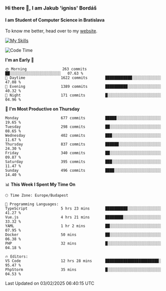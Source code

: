 ### Hi there 👋, I am Jakub 'igniss' Bordáš

#### I am Student of Computer Science in Bratislava
To know me better, head over to my [website](https://bordas.sk).

[![My Skills](https://skillicons.dev/icons?i=js,typescript,html,css,figma,svelte,vue,next,postgresql,nest,express,nodejs)](https://bordas.sk)


<!--START_SECTION:waka-->
![Code Time](http://img.shields.io/badge/Code%20Time-1%2C672%20hrs%2018%20mins-blue)

**I'm an Early 🐤** 

```text
🌞 Morning                263 commits         ██░░░░░░░░░░░░░░░░░░░░░░░   07.63 % 
🌆 Daytime                1622 commits        ████████████░░░░░░░░░░░░░   47.08 % 
🌃 Evening                1389 commits        ██████████░░░░░░░░░░░░░░░   40.32 % 
🌙 Night                  171 commits         █░░░░░░░░░░░░░░░░░░░░░░░░   04.96 % 
```
📅 **I'm Most Productive on Thursday** 

```text
Monday                   677 commits         █████░░░░░░░░░░░░░░░░░░░░   19.65 % 
Tuesday                  298 commits         ██░░░░░░░░░░░░░░░░░░░░░░░   08.65 % 
Wednesday                402 commits         ███░░░░░░░░░░░░░░░░░░░░░░   11.67 % 
Thursday                 837 commits         ██████░░░░░░░░░░░░░░░░░░░   24.30 % 
Friday                   340 commits         ██░░░░░░░░░░░░░░░░░░░░░░░   09.87 % 
Saturday                 395 commits         ███░░░░░░░░░░░░░░░░░░░░░░   11.47 % 
Sunday                   496 commits         ████░░░░░░░░░░░░░░░░░░░░░   14.40 % 
```


📊 **This Week I Spent My Time On** 

```text
🕑︎ Time Zone: Europe/Budapest

💬 Programming Languages: 
TypeScript               5 hrs 23 mins       ██████████░░░░░░░░░░░░░░░   41.27 % 
Vue.js                   4 hrs 21 mins       ████████░░░░░░░░░░░░░░░░░   33.32 % 
YAML                     1 hr 2 mins         ██░░░░░░░░░░░░░░░░░░░░░░░   07.95 % 
Docker                   50 mins             ██░░░░░░░░░░░░░░░░░░░░░░░   06.38 % 
PHP                      32 mins             █░░░░░░░░░░░░░░░░░░░░░░░░   04.18 % 

🔥 Editors: 
VS Code                  12 hrs 28 mins      ████████████████████████░   95.47 % 
PhpStorm                 35 mins             █░░░░░░░░░░░░░░░░░░░░░░░░   04.53 % 
```


 Last Updated on 03/02/2025 06:40:15 UTC
<!--END_SECTION:waka-->
